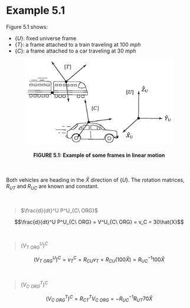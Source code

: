 &emsp;
# Example 5.1

Figure 5.1 shows:
- $\{U\}$: fixed universe frame
- $\{T\}$: a frame attached to a train traveling at $100\ mph$
- $\{C\}$: a frame attached to a car traveling at $30\ mph$


<div align=center>
    <img src="imgs/5.1.png" width=400>
    <h4>FIGURE 5.1: Example of some frames in linear motion</h>
</div>

&emsp;

Both vehicles are heading in the $\hat{X}$ direction of $\{U\}$. The rotation matrices, $R_{UT}$ and $R_{UC}$ are known and constant.

&emsp;
>$\frac{d}{dt}^U P^U_{C\ ORG}$

$$\frac{d}{dt}^U P^U_{C\ ORG} = V^U_{C\ ORG} = v_C = 30\hat{X}$$


&emsp;
>$(V^U_{T\ ORG})^C$

$$(V^U_{T\ ORG})^C = v^C_T = R_{CU} v_T = R_{CU}(100\hat{X}) = R^{-1}_{UC} 100\hat{X}$$

&emsp;
>$(V^T_{C\ ORG})^C$

$$(V^T_{C\ ORG})^C = R^T_{CT} V_{C\ ORG} = -R_{UC}^{-1}R_{UT}70\hat{X}$$


